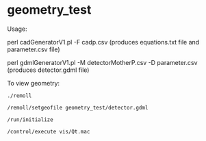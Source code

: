# geometry_test

Usage:

perl cadGeneratorV1.pl -F cadp.csv 
(produces equations.txt file and parameter.csv file)

perl gdmlGeneratorV1.pl -M detectorMotherP.csv -D parameter.csv
(produces detector.gdml file)

To view geometry:

```
./remoll

/remoll/setgeofile geometry_test/detector.gdml

/run/initialize

/control/execute vis/Qt.mac
```
